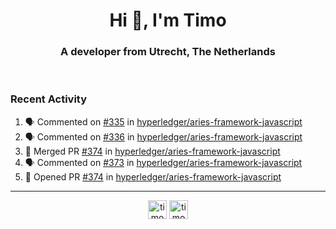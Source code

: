 <h1 align="center">Hi 👋, I'm Timo</h1>
<h3 align="center">A developer from Utrecht, The Netherlands</h3>
<br/>
<!-- https://github.com/rahuldkjain/github-profile-readme-generator --!>

<!--  <p align="left"><img src="https://github-readme-stats.vercel.app/api?username=timoglastra&show_icons=true&count_private=true&" alt="timoglastra" /></p> --!>

<!--
Github language stats
<p align="left"><img src="https://github-readme-stats.vercel.app/api/top-langs/?username=timoglastra&layout=compact" alt="timoglastra" /><p>
-->

<!-- Codestats language stats -->
<!-- <p align="left"><img src="https://codestats-readme.vercel.app/api/top-langs/?username=timoglastra&layout=compact&language_count=12" alt="timoglastra" /><p>    --!>
  
<h3>Recent Activity</h3>

<!--START_SECTION:activity-->
1. 🗣 Commented on [#335](https://github.com/hyperledger/aries-framework-javascript/issues/335) in [hyperledger/aries-framework-javascript](https://github.com/hyperledger/aries-framework-javascript)
2. 🗣 Commented on [#336](https://github.com/hyperledger/aries-framework-javascript/issues/336) in [hyperledger/aries-framework-javascript](https://github.com/hyperledger/aries-framework-javascript)
3. 🎉 Merged PR [#374](https://github.com/hyperledger/aries-framework-javascript/pull/374) in [hyperledger/aries-framework-javascript](https://github.com/hyperledger/aries-framework-javascript)
4. 🗣 Commented on [#373](https://github.com/hyperledger/aries-framework-javascript/issues/373) in [hyperledger/aries-framework-javascript](https://github.com/hyperledger/aries-framework-javascript)
5. 💪 Opened PR [#374](https://github.com/hyperledger/aries-framework-javascript/pull/374) in [hyperledger/aries-framework-javascript](https://github.com/hyperledger/aries-framework-javascript)
<!--END_SECTION:activity-->

---

<p align="center">
<a href="https://twitter.com/timoglastra" target="blank"><img align="center" src="https://cdn.jsdelivr.net/npm/simple-icons@3.0.1/icons/twitter.svg" alt="timoglastra" height="30" width="30" /></a>
<a href="https://linkedin.com/in/timoglastra" target="blank"><img align="center" src="https://cdn.jsdelivr.net/npm/simple-icons@3.0.1/icons/linkedin.svg" alt="timoglastra" height="30" width="30" /></a>
</p>



